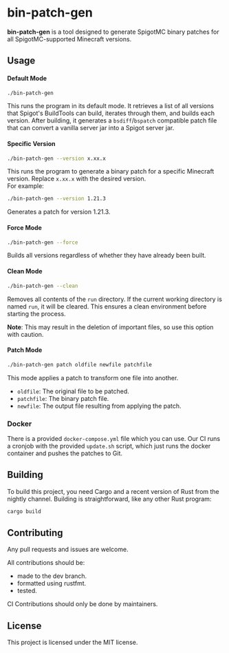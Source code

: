 # bin-patch-gen 

**bin-patch-gen** is a tool designed to generate SpigotMC binary patches for all SpigotMC-supported Minecraft versions.

## Usage

#### Default Mode
```bash
./bin-patch-gen
```
This runs the program in its default mode. It retrieves a list of all versions that Spigot's BuildTools can build, iterates through them, and builds each version. After building, it generates a `bsdiff`/`bspatch` compatible patch file that can convert a vanilla server jar into a Spigot server jar.

#### Specific Version
```bash
./bin-patch-gen --version x.xx.x
```
This runs the program to generate a binary patch for a specific Minecraft version. Replace `x.xx.x` with the desired version.  
For example:  
```bash
./bin-patch-gen --version 1.21.3
```
Generates a patch for version 1.21.3.

#### Force Mode
```bash
./bin-patch-gen --force
```
Builds all versions regardless of whether they have already been built.

#### Clean Mode
```bash
./bin-patch-gen --clean
```
Removes all contents of the `run` directory. If the current working directory is named `run`, it will be cleared. This ensures a clean environment before starting the process.

**Note**: This may result in the deletion of important files, so use this option with caution.

#### Patch Mode
```bash
./bin-patch-gen patch oldfile newfile patchfile
```
This mode applies a patch to transform one file into another.  
- `oldfile`: The original file to be patched.  
- `patchfile`: The binary patch file.  
- `newfile`: The output file resulting from applying the patch.  

### Docker
There is a provided `docker-compose.yml` file which you can use. Our CI runs a cronjob with the provided `update.sh` script, which
just runs the docker container and pushes the patches to Git.

## Building
To build this project, you need Cargo and a recent version of Rust from the nightly channel. Building is straightforward, like any other Rust program:
```bash
cargo build
```

## Contributing
Any pull requests and issues are welcome.

All contributions should be:
- made to the dev branch.
- formatted using rustfmt.
- tested.

CI Contributions should only be done by maintainers.

## License
This project is licensed under the MIT license.
